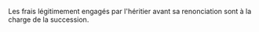   
 Les frais légitimement engagés par l'héritier avant sa renonciation sont à la charge de la succession.  

  
